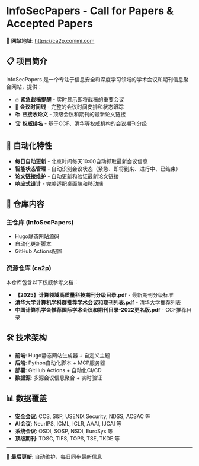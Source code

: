# InfoSecPapers - Call for Papers & Accepted Papers

🔗 **网站地址**: https://ca2p.conimi.com

## 📋 项目简介

InfoSecPapers 是一个专注于信息安全和深度学习领域的学术会议和期刊信息聚合网站，提供：

- 🔥 **紧急截稿提醒** - 实时显示即将截稿的重要会议
- 📅 **会议时间线** - 完整的会议时间安排和状态跟踪
- 📚 **已接收论文** - 顶级会议和期刊的最新论文链接
- 🏆 **权威排名** - 基于CCF、清华等权威机构的会议期刊分级

## 🤖 自动化特性

- **每日自动更新** - 北京时间每天10:00自动抓取最新会议信息
- **智能状态管理** - 自动识别会议状态（紧急、即将到来、进行中、已结束）
- **论文链接维护** - 自动更新和验证最新论文链接
- **响应式设计** - 完美适配桌面端和移动端

## 📁 仓库内容

### 主仓库 (InfoSecPapers)
- Hugo静态网站源码
- 自动化更新脚本
- GitHub Actions配置

### 资源仓库 (ca2p)
本仓库包含以下权威参考文档：

- **【2025】计算领域高质量科技期刊分级目录.pdf** - 最新期刊分级标准
- **清华大学计算机学科群推荐学术会议和期刊列表.pdf** - 清华大学推荐列表
- **中国计算机学会推荐国际学术会议和期刊目录-2022更名版.pdf** - CCF推荐目录

## 🛠️ 技术架构

- **前端**: Hugo静态网站生成器 + 自定义主题
- **后端**: Python自动化脚本 + MCP服务器
- **部署**: GitHub Actions + 自动化CI/CD
- **数据源**: 多源会议信息聚合 + 实时验证

## 📊 数据覆盖

- **安全会议**: CCS, S&P, USENIX Security, NDSS, ACSAC 等
- **AI会议**: NeurIPS, ICML, ICLR, AAAI, IJCAI 等  
- **系统会议**: OSDI, SOSP, NSDI, EuroSys 等
- **顶级期刊**: TDSC, TIFS, TOPS, TSE, TKDE 等

---

🔄 **最后更新**: 自动维护，每日同步最新信息
